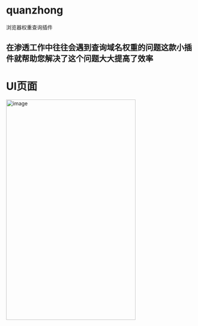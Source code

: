 # quanzhong
浏览器权重查询插件
## 在渗透工作中往往会遇到查询域名权重的问题这款小插件就帮助您解决了这个问题大大提高了效率
# UI页面
<img width="351" height="599" alt="image" src="https://github.com/user-attachments/assets/f3187b6e-6fa3-4e7d-ae4f-d21a0120b455" />
